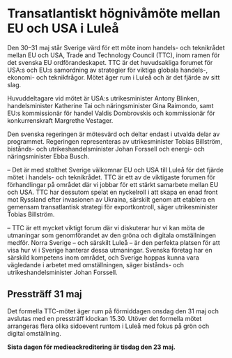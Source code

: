 # Transatlantiskt högnivåmöte mellan EU och USA i Luleå

Den 30–31 maj står Sverige värd för ett möte inom handels- och teknikrådet mellan EU och USA, Trade and Technology Council (TTC), inom ramen för det svenska EU ordförandeskapet. TTC är det huvudsakliga forumet för USA:s och EU:s samordning av strategier för viktiga globala handels-, ekonomi- och teknikfrågor. Mötet äger rum i Luleå och är det fjärde av sitt slag.

Huvuddeltagare vid mötet är USA:s utrikesminister Antony Blinken, handelsminister Katherine Tai och näringsminister Gina Raimondo, samt EU:s kommissionär för handel Valdis Dombrovskis och kommissionär för konkurrenskraft Margrethe Vestager.

Den svenska regeringen är mötesvärd och deltar endast i utvalda delar av programmet. Regeringen representeras av utrikesminister Tobias Billström, bistånds- och utrikeshandelsminister Johan Forssell och energi- och näringsminister Ebba Busch.

– Det är med stolthet Sverige välkomnar EU och USA till Luleå för det fjärde mötet i handels- och teknikrådet. TTC är ett av de viktigaste forumen för förhandlingar på området där vi jobbar för ett stärkt samarbete mellan EU och USA. TTC har dessutom spelat en nyckelroll i att skapa en enad front mot Ryssland efter invasionen av Ukraina, särskilt genom att etablera en gemensam transatlantisk strategi för exportkontroll, säger utrikesminister Tobias Billström.

– TTC är ett mycket viktigt forum där vi diskuterar hur vi kan möta de utmaningar som genomförandet av den gröna och digitala omställningen medför. Norra Sverige – och särskilt Luleå – är den perfekta platsen för att visa hur vi i Sverige hanterar dessa utmaningar. Svenska företag har en särskild kompetens inom området, och Sverige hoppas kunna vara vägledande i arbetet med omställningen, säger bistånds- och utrikeshandelsminister Johan Forssell.

## Pressträff 31 maj

Det formella TTC-mötet äger rum på förmiddagen onsdag den 31 maj och avslutas med en pressträff klockan 15.30. Utöver det formella mötet arrangeras flera olika sidoevent runtom i Luleå med fokus på grön och digital omställning.

**Sista dagen för medieackreditering är tisdag den 23 maj.**
